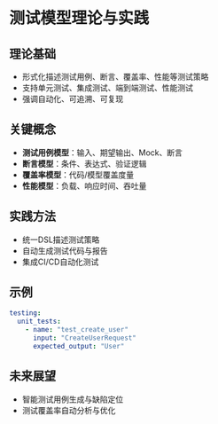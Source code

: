 # 测试模型理论与实践

## 理论基础

- 形式化描述测试用例、断言、覆盖率、性能等测试策略
- 支持单元测试、集成测试、端到端测试、性能测试
- 强调自动化、可追溯、可复现

## 关键概念

- **测试用例模型**：输入、期望输出、Mock、断言
- **断言模型**：条件、表达式、验证逻辑
- **覆盖率模型**：代码/模型覆盖度量
- **性能模型**：负载、响应时间、吞吐量

## 实践方法

- 统一DSL描述测试策略
- 自动生成测试代码与报告
- 集成CI/CD自动化测试

## 示例

```yaml
testing:
  unit_tests:
    - name: "test_create_user"
      input: "CreateUserRequest"
      expected_output: "User"
```

## 未来展望

- 智能测试用例生成与缺陷定位
- 测试覆盖率自动分析与优化

